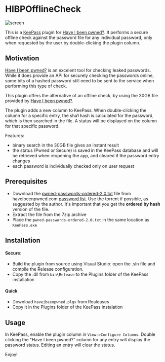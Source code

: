 # HIBPOfflineCheck

![screen](https://user-images.githubusercontent.com/981184/37559417-71ac2bc4-2a2e-11e8-8e3d-5877d9d7a999.png)

This is a [KeePass](https://keepass.info/) plugin for [Have I been pwned?](https://haveibeenpwned.com/).
It performs a secure offline check against the password file for any individual password, 
only when requested by the user by double-clicking the plugin column.

## Motivation

[Have I been pwned?](https://haveibeenpwned.com/) is an excelent tool for checking leaked passwords.
While it does provide an API for securely checking the passwords online, some bits of a hashed password still need
to be sent to the service when performing this type of check.

This plugin offers the alternative of an offline check, by using the 30GB file provided by [Have I been pwned?](https://haveibeenpwned.com/).

The plugin adds a new column to KeePass. When double-clicking the column for a specific entry, the sha1 hash is calculated for the password,
which is then searched in the file. A status will be displayed on the column for that specific password.

Features:

- binary search in the 30GB file gives an instant result
- the status (Pwned or Secure) is saved in the KeePass database and will be retrieved when reopening the app, and cleared if the password entry changes
- each password is individually checked only on user request

## Prerequisites

- Download the [pwned-passwords-ordered-2.0.txt](https://downloads.pwnedpasswords.com/passwords/pwned-passwords-2.0.txt.7z.torrent) file from 
haveibeenpwned.com [password list](https://haveibeenpwned.com/Passwords). Use the torrent if possible, as suggested by the author. It's important
that you get the __ordered by hash__ version of the file.
- Extract the file from the 7zip archive
- Place the `pwned-passwords-ordered-2.0.txt` in the same location as `KeePass.exe`

## Installation

#### Secure:

- Build the plugin from source using Visual Studio: open the .sln file and compile the Release configuration.
- Copy the .dll from `bin\Release` to the Plugins folder of the KeePass installation

#### Quick

- Download `haveibeenpwned.plgx` from Realeases
- Copy it in the Plugins folder of the KeePass instalation

## Usage

In KeePass, enable the plugin column in `View->Configure Columns`. Double clicking the "Have I been pwned?" column for any entry will display
the password status. Editing an entry will clear the status.

Enjoy!

